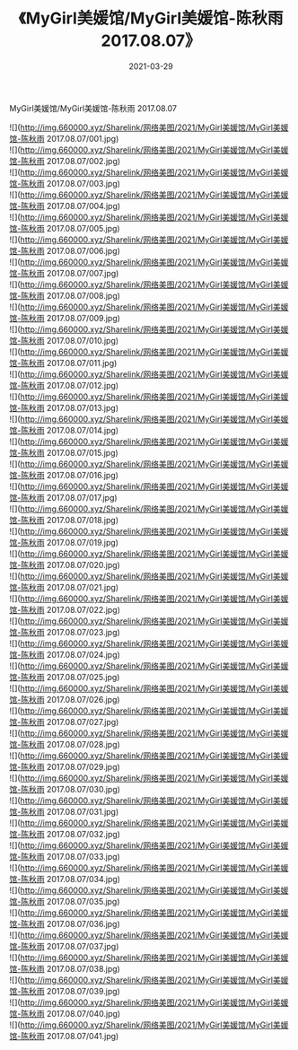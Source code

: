 ﻿---
layout: post
title:  《MyGirl美媛馆/MyGirl美媛馆-陈秋雨 2017.08.07》
date:   2021-03-29
img: http://img.660000.xyz/Sharelink/网络美图/2021/MyGirl美媛馆/MyGirl美媛馆-陈秋雨 2017.08.07/000.jpg
categories: [美女, 清纯, 唯美]
---

MyGirl美媛馆/MyGirl美媛馆-陈秋雨 2017.08.07

 ![](http://img.660000.xyz/Sharelink/网络美图/2021/MyGirl美媛馆/MyGirl美媛馆-陈秋雨 2017.08.07/001.jpg) <br>![](http://img.660000.xyz/Sharelink/网络美图/2021/MyGirl美媛馆/MyGirl美媛馆-陈秋雨 2017.08.07/002.jpg) <br>![](http://img.660000.xyz/Sharelink/网络美图/2021/MyGirl美媛馆/MyGirl美媛馆-陈秋雨 2017.08.07/003.jpg) <br>![](http://img.660000.xyz/Sharelink/网络美图/2021/MyGirl美媛馆/MyGirl美媛馆-陈秋雨 2017.08.07/004.jpg) <br>![](http://img.660000.xyz/Sharelink/网络美图/2021/MyGirl美媛馆/MyGirl美媛馆-陈秋雨 2017.08.07/005.jpg) <br>![](http://img.660000.xyz/Sharelink/网络美图/2021/MyGirl美媛馆/MyGirl美媛馆-陈秋雨 2017.08.07/006.jpg) <br>![](http://img.660000.xyz/Sharelink/网络美图/2021/MyGirl美媛馆/MyGirl美媛馆-陈秋雨 2017.08.07/007.jpg) <br>![](http://img.660000.xyz/Sharelink/网络美图/2021/MyGirl美媛馆/MyGirl美媛馆-陈秋雨 2017.08.07/008.jpg) <br>![](http://img.660000.xyz/Sharelink/网络美图/2021/MyGirl美媛馆/MyGirl美媛馆-陈秋雨 2017.08.07/009.jpg) <br>![](http://img.660000.xyz/Sharelink/网络美图/2021/MyGirl美媛馆/MyGirl美媛馆-陈秋雨 2017.08.07/010.jpg) <br>![](http://img.660000.xyz/Sharelink/网络美图/2021/MyGirl美媛馆/MyGirl美媛馆-陈秋雨 2017.08.07/011.jpg) <br>![](http://img.660000.xyz/Sharelink/网络美图/2021/MyGirl美媛馆/MyGirl美媛馆-陈秋雨 2017.08.07/012.jpg) <br>![](http://img.660000.xyz/Sharelink/网络美图/2021/MyGirl美媛馆/MyGirl美媛馆-陈秋雨 2017.08.07/013.jpg) <br>![](http://img.660000.xyz/Sharelink/网络美图/2021/MyGirl美媛馆/MyGirl美媛馆-陈秋雨 2017.08.07/014.jpg) <br>![](http://img.660000.xyz/Sharelink/网络美图/2021/MyGirl美媛馆/MyGirl美媛馆-陈秋雨 2017.08.07/015.jpg) <br>![](http://img.660000.xyz/Sharelink/网络美图/2021/MyGirl美媛馆/MyGirl美媛馆-陈秋雨 2017.08.07/016.jpg) <br>![](http://img.660000.xyz/Sharelink/网络美图/2021/MyGirl美媛馆/MyGirl美媛馆-陈秋雨 2017.08.07/017.jpg) <br>![](http://img.660000.xyz/Sharelink/网络美图/2021/MyGirl美媛馆/MyGirl美媛馆-陈秋雨 2017.08.07/018.jpg) <br>![](http://img.660000.xyz/Sharelink/网络美图/2021/MyGirl美媛馆/MyGirl美媛馆-陈秋雨 2017.08.07/019.jpg) <br>![](http://img.660000.xyz/Sharelink/网络美图/2021/MyGirl美媛馆/MyGirl美媛馆-陈秋雨 2017.08.07/020.jpg) <br>![](http://img.660000.xyz/Sharelink/网络美图/2021/MyGirl美媛馆/MyGirl美媛馆-陈秋雨 2017.08.07/021.jpg) <br>![](http://img.660000.xyz/Sharelink/网络美图/2021/MyGirl美媛馆/MyGirl美媛馆-陈秋雨 2017.08.07/022.jpg) <br>![](http://img.660000.xyz/Sharelink/网络美图/2021/MyGirl美媛馆/MyGirl美媛馆-陈秋雨 2017.08.07/023.jpg) <br>![](http://img.660000.xyz/Sharelink/网络美图/2021/MyGirl美媛馆/MyGirl美媛馆-陈秋雨 2017.08.07/024.jpg) <br>![](http://img.660000.xyz/Sharelink/网络美图/2021/MyGirl美媛馆/MyGirl美媛馆-陈秋雨 2017.08.07/025.jpg) <br>![](http://img.660000.xyz/Sharelink/网络美图/2021/MyGirl美媛馆/MyGirl美媛馆-陈秋雨 2017.08.07/026.jpg) <br>![](http://img.660000.xyz/Sharelink/网络美图/2021/MyGirl美媛馆/MyGirl美媛馆-陈秋雨 2017.08.07/027.jpg) <br>![](http://img.660000.xyz/Sharelink/网络美图/2021/MyGirl美媛馆/MyGirl美媛馆-陈秋雨 2017.08.07/028.jpg) <br>![](http://img.660000.xyz/Sharelink/网络美图/2021/MyGirl美媛馆/MyGirl美媛馆-陈秋雨 2017.08.07/029.jpg) <br>![](http://img.660000.xyz/Sharelink/网络美图/2021/MyGirl美媛馆/MyGirl美媛馆-陈秋雨 2017.08.07/030.jpg) <br>![](http://img.660000.xyz/Sharelink/网络美图/2021/MyGirl美媛馆/MyGirl美媛馆-陈秋雨 2017.08.07/031.jpg) <br>![](http://img.660000.xyz/Sharelink/网络美图/2021/MyGirl美媛馆/MyGirl美媛馆-陈秋雨 2017.08.07/032.jpg) <br>![](http://img.660000.xyz/Sharelink/网络美图/2021/MyGirl美媛馆/MyGirl美媛馆-陈秋雨 2017.08.07/033.jpg) <br>![](http://img.660000.xyz/Sharelink/网络美图/2021/MyGirl美媛馆/MyGirl美媛馆-陈秋雨 2017.08.07/034.jpg) <br>![](http://img.660000.xyz/Sharelink/网络美图/2021/MyGirl美媛馆/MyGirl美媛馆-陈秋雨 2017.08.07/035.jpg) <br>![](http://img.660000.xyz/Sharelink/网络美图/2021/MyGirl美媛馆/MyGirl美媛馆-陈秋雨 2017.08.07/036.jpg) <br>![](http://img.660000.xyz/Sharelink/网络美图/2021/MyGirl美媛馆/MyGirl美媛馆-陈秋雨 2017.08.07/037.jpg) <br>![](http://img.660000.xyz/Sharelink/网络美图/2021/MyGirl美媛馆/MyGirl美媛馆-陈秋雨 2017.08.07/038.jpg) <br>![](http://img.660000.xyz/Sharelink/网络美图/2021/MyGirl美媛馆/MyGirl美媛馆-陈秋雨 2017.08.07/039.jpg) <br>![](http://img.660000.xyz/Sharelink/网络美图/2021/MyGirl美媛馆/MyGirl美媛馆-陈秋雨 2017.08.07/040.jpg) <br>![](http://img.660000.xyz/Sharelink/网络美图/2021/MyGirl美媛馆/MyGirl美媛馆-陈秋雨 2017.08.07/041.jpg) <br>